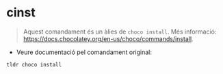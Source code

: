 # cinst

> Aquest comandament és un àlies de `choco install`.
> Més informació: <https://docs.chocolatey.org/en-us/choco/commands/install>.

- Veure documentació pel comandament original:

`tldr choco install`
